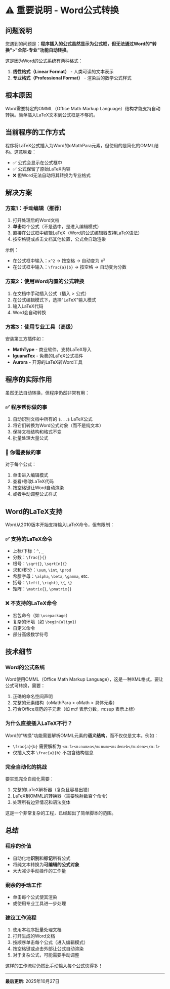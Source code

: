 # ⚠️ 重要说明 - Word公式转换

## 问题说明

您遇到的问题是：**程序插入的公式虽然显示为公式框，但无法通过Word的"转换">"全部-专业"功能自动转换**。

这是因为Word的公式系统有两种格式：
1. **线性格式（Linear Format）** - 人类可读的文本表示
2. **专业格式（Professional Format）** - 渲染后的数学公式样式

## 根本原因

Word需要特定的OMML（Office Math Markup Language）结构才能支持自动转换。简单插入LaTeX文本到公式框是不够的。

## 当前程序的工作方式

程序将LaTeX公式插入为Word的oMathPara元素，但使用的是简化的OMML结构。这意味着：
- ✅ 公式会显示在公式框中
- ✅ 公式保留了原始LaTeX内容  
- ❌ 但Word无法自动将其转换为专业格式

## 解决方案

### 方案1：手动编辑（推荐）
1. 打开处理后的Word文档
2. **单击**每个公式（不是选中，是进入编辑模式）
3. 直接在公式框中编辑LaTeX（Word的公式编辑器支持LaTeX语法）
4. 按空格键或点击文档其他位置，公式会自动渲染

示例：
- 在公式框中输入：`x^2` → 按空格 → 自动变为 x²
- 在公式框中输入：`\frac{a}{b}` → 按空格 → 自动变为分数

### 方案2：使用Word内置的公式转换
1. 在文档中手动插入公式（插入 > 公式）
2. 在公式编辑模式下，选择"LaTeX"输入模式
3. 输入LaTeX代码
4. Word会自动转换

### 方案3：使用专业工具（高级）
安装第三方插件如：
- **MathType** - 商业软件，支持LaTeX导入
- **IguanaTex** - 免费的LaTeX公式插件
- **Aurora** - 开源的LaTeX转Word工具

## 程序的实际作用

虽然无法自动转换，但程序仍然非常有用：

### ✅ 程序帮你做的事
1. 自动识别文档中所有的 `$...$` LaTeX公式
2. 将它们转换为Word公式对象（而不是纯文本）
3. 保持文档结构和格式不变
4. 批量处理大量公式

### 💪 你需要做的事
对于每个公式：
1. 单击进入编辑模式
2. 查看/修改LaTeX代码
3. 按空格键让Word自动渲染
4. 或者手动调整公式样式

## Word的LaTeX支持

Word从2010版本开始支持输入LaTeX命令，但有限制：

### ✅ 支持的LaTeX命令
- 上标/下标：`^`, `_`
- 分数：`\frac{}{}`
- 根号：`\sqrt{}`, `\sqrt[n]{}`
- 求和/积分：`\sum`, `\int`, `\prod`
- 希腊字母：`\alpha`, `\beta`, `\gamma`, etc.
- 括号：`\left(`, `\right)`, `\{`, `\}`
- 矩阵：`\matrix{}`, `\pmatrix{}`

### ❌ 不支持的LaTeX命令
- 宏包命令（如 `\usepackage`）
- 复杂的环境（如 `\begin{align}`）
- 自定义命令
- 部分高级数学符号

## 技术细节

### Word的公式系统
Word使用OMML（Office Math Markup Language），这是一种XML格式。要让公式可转换，需要：

1. 正确的命名空间声明
2. 完整的元素结构（oMathPara > oMath > 具体元素）
3. 符合Office规范的子元素（如 m:f 表示分数，m:sup 表示上标）

### 为什么直接插入LaTeX不行？
Word的"转换"功能需要解析OMML元素的**语义结构**，而不仅仅是文本。例如：
- `\frac{a}{b}` 需要解析为 `<m:f><m:num>a</m:num><m:den>b</m:den></m:f>`
- 仅插入文本 `\frac{a}{b}` 不包含结构信息

### 完全自动化的挑战
要实现完全自动化需要：
1. 完整的LaTeX解析器（复杂且容易出错）
2. LaTeX到OMML的转换器（需要映射数百个命令）
3. 处理所有边界情况和语法变体

这是一个非常复杂的工程，已经超出了简单脚本的范围。

## 总结

### 程序的价值
- 自动化地**识别**和**标记**所有公式
- 将纯文本转换为**可编辑的公式对象**
- 大大减少手动操作的工作量

### 剩余的手动工作
- 单击每个公式使其渲染
- 或使用专业工具进一步处理

### 建议工作流程
1. 使用本程序批量处理文档
2. 打开生成的Word文档
3. 按顺序单击每个公式（进入编辑模式）
4. 按空格键或点击外部让公式自动渲染
5. 对于复杂公式，可能需要手动调整

这样的工作流程仍然比手动输入每个公式快得多！

---
**最后更新**: 2025年10月27日
